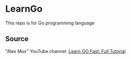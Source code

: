 # LearnGo
This repo is for Go programming language

## Source
"Alex Mux" YouTube channel: [Learn GO Fast: Full Tutorial](https://www.youtube.com/watch?v=8uiZC0l4Ajw)
